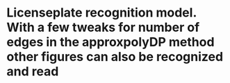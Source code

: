 # Licenseplate recognition model. With a few tweaks for number of edges in the approxpolyDP method other figures can also be recognized and read
